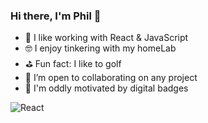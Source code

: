 ### Hi there, I'm Phil 👋

- 📅 I like working with React & JavaScript
- 🤓 I enjoy tinkering with my homeLab 
- ⛳ Fun fact: I like to golf
- 👥 I’m open to collaborating on any project
- 🥇 I'm oddly motivated by digital badges

![React](https://img.shields.io/badge/react-%2320232a.svg?style=for-the-badge&logo=react&logoColor=%2361DAFB)
